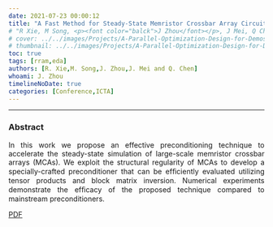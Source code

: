 ```yaml
---
date: 2021-07-23 00:00:12
title: "A Fast Method for Steady-State Memristor Crossbar Array Circuit Simulation"
# "R Xie, M Song, <p><font color="balck">J Zhou</font></p>, J Mei, Q Chen"
# cover: ../../images/Projects/A-Parallel-Optimization-Design-for-Demosaicing&RISC-V-CPU-on-FPGA/half-flow.svg
# thumbnail: ../../images/Projects/A-Parallel-Optimization-Design-for-Demosaicing&RISC-V-CPU-on-FPGA/dema.svg
toc: true
tags: [rram,eda]
authors: [R. Xie,M. Song,J. Zhou,J. Mei and Q. Chen]
whoami: J. Zhou
timelineNoDate: true
categories: [Conference,ICTA]
---
```

---

### Abstract

<p style='text-align: justify;'>
In this work we propose an effective preconditioning technique to accelerate the steady-state simulation of large-scale memristor crossbar arrays (MCAs). We exploit the structural regularity of MCAs to develop a specially-crafted preconditioner that can be efﬁciently evaluated utilizing tensor products and block matrix inversion. Numerical experiments demonstrate the efﬁcacy of the proposed technique compared to mainstream preconditioners.
</p>

[PDF](https://arxiv.org/pdf/2109.07929.pdf)

